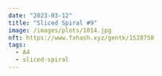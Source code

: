 ```yaml
---
date: "2023-03-12"
title: "Sliced Spiral #9"
image: /images/plots/1014.jpg
nft: https://www.fxhash.xyz/gentk/1528750
tags:
  - A4
  - sliced-spiral
---
```


